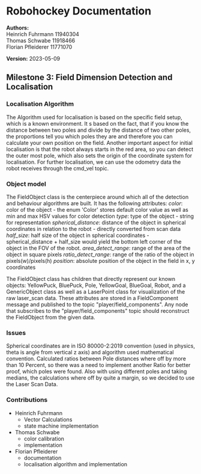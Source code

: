 # Robohockey Documentation
**Authors:**</br>
Heinrich Fuhrmann 11940304 </br>
Thomas Schwabe 11918466</br>
Florian Pfleiderer 11771070</br>

**Version:** 
2023-05-09

## Milestone 3: Field Dimension Detection and Localisation
### Localisation Algorithm
The Algorithm used for localisation is based on the specific field setup, which is a known environment.
It s based on the fact, that if you know the distance between two poles and divide by the distance of two other poles, the proportions tell you
which poles they are and therefore you can calculate your own position on the field.
Another important aspect for initial localisation is that the robot always starts in the red area, so you can detect the outer most pole, which also sets the origin of the coordinate system for localisation.
For further localisation, we can use the odometry data the robot receives through the cmd_vel topic. 

### Object model
The FieldObject class is the centerpiece around which all of the detection and behaviour algorithms are built.
It has the following attributes:
        *color*: color of the object - the enum 'Color' stores default color value as well as min and max HSV values for color detection
        *type*: type of the object - string for representation
        *spherical_distance*: distance of the object in spherical coordinates in relation to the robot - directly converted from scan data
        *half_size*: half size of the object in spherical coordinates - spherical_distance + half_size would yield the bottom left 
            corner of the object in the FOV of the robot.
        *area_detect_range*: range of the area of the object in square pixels
        *ratio_detect_range*: range of the ratio of the object in pixels(w)/pixels(h)
        *position*: absolute position of the object in the field in x, y coordinates 

The FieldObject class has children that directly represent our known objects: YellowPuck, BluePuck, Pole, YellowGoal, BlueGoal, Robot, and a GenericObject class as well as a LaserPoint class for visualization of the raw laser_scan data. 
These attributes are stored in a FieldComponent message and published to the topic "player/field_components".
Any node that subscribes to the "player/field_components" topic should reconstruct the FieldObject from the given data.

### Issues 
Spherical coordinates are in ISO 80000-2:2019 convention (used in physics, theta is angle from vertical z axis) and algorithm used mathematical convention.
Calculated ratios between Pole distances where off by more than 10 Percent, so there was a need to implement another Ratio for better proof, which poles were found. Also with using different poles and taking medians, the calculations where off by quite a margin, so we decided to use the Laser Scan Data.

### Contributions
- Heinrich Fuhrmann
    - Vector Calculations
    - state machine implementation
- Thomas Schwabe
    - color calibration
    - implementation 
- Florian Pfleiderer
    - documentation
    - localisation algorithm and implementation
